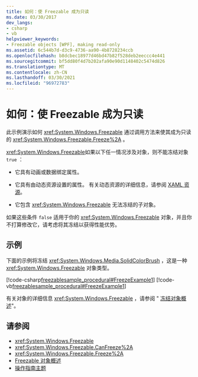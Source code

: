 ```yaml
---
title: 如何：使 Freezable 成为只读
ms.date: 03/30/2017
dev_langs:
- csharp
- vb
helpviewer_keywords:
- Freezable objects [WPF], making read-only
ms.assetid: 6c544b7d-d3c9-4736-aa90-4b8728234ccb
ms.openlocfilehash: b8dcbec18977d46bd47b82f528deb2eeccc4e441
ms.sourcegitcommit: bf5dd80f4d7b202afa90e90d1148402c5474d826
ms.translationtype: MT
ms.contentlocale: zh-CN
ms.lasthandoff: 03/30/2021
ms.locfileid: "96972783"
---
```

# <a name="how-to-make-a-freezable-read-only"></a>如何：使 Freezable 成为只读
此示例演示如何 <xref:System.Windows.Freezable> 通过调用方法来使其成为只读的 <xref:System.Windows.Freezable.Freeze%2A> 。  
  
 <xref:System.Windows.Freezable>如果以下任一情况涉及对象，则不能冻结对象 `true` ：  
  
- 它具有动画或数据绑定属性。  
  
- 它具有由动态资源设置的属性。 有关动态资源的详细信息，请参阅 [XAML 资源](/dotnet/desktop-wpf/fundamentals/xaml-resources-define)。  
  
- 它包含 <xref:System.Windows.Freezable> 无法冻结的子对象。  
  
 如果这些条件 `false` 适用于你的 <xref:System.Windows.Freezable> 对象，并且你不打算修改它，请考虑将其冻结以获得性能优势。  
  
## <a name="example"></a>示例  
 下面的示例将冻结 <xref:System.Windows.Media.SolidColorBrush> ，这是一种 <xref:System.Windows.Freezable> 对象类型。  
  
 [!code-csharp[freezablesample_procedural#FreezeExample1](~/samples/snippets/csharp/VS_Snippets_Wpf/freezablesample_procedural/CSharp/freezablesample.cs#freezeexample1)]
 [!code-vb[freezablesample_procedural#FreezeExample1](~/samples/snippets/visualbasic/VS_Snippets_Wpf/freezablesample_procedural/visualbasic/freezablesample.vb#freezeexample1)]  
  
 有关对象的详细信息 <xref:System.Windows.Freezable> ，请参阅 " [冻结对象概述](freezable-objects-overview.md)"。  
  
## <a name="see-also"></a>请参阅

- <xref:System.Windows.Freezable>
- <xref:System.Windows.Freezable.CanFreeze%2A>
- <xref:System.Windows.Freezable.Freeze%2A>
- [Freezable 对象概述](freezable-objects-overview.md)
- [操作指南主题](base-elements-how-to-topics.md)
